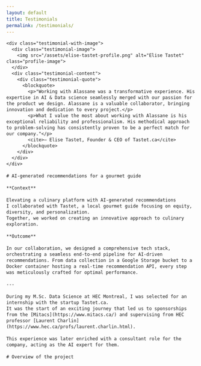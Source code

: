 ```yaml
---
layout: default
title: Testimonials
permalink: /testimonials/
---
```


<div class="full-width-section projects-wrapper">
  <div class="projects-section">
    
    <div class="testimonial-with-image">
      <div class="testimonial-image">
        <img src="/assets/elise-tastet-profile.png" alt="Elise Tastet" class="profile-image">
      </div>
      <div class="testimonial-content">
        <div class="testimonial-quote">
          <blockquote>
            <p>"Working with Alassane was a transformative experience. His expertise in AI & Data science seamlessly merged with our passion for the product we design. Alassane is a valuable collaborator, bringing innovation and dedication to every project.</p>
            <p>What I value the most about working with Alassane is his exceptional reliability and professionalism. His methodical approach to problem-solving has consistently proven to be a perfect match for our company."</p>
            <cite>— Elise Tastet, Founder & CEO of Tastet.ca</cite>
          </blockquote>
        </div>
      </div>
    </div>

    # AI-generated recommendations for a gourmet guide

    **Context**

    Elevating a culinary platform with AI-generated recommendations  
    I collaborated with Tastet, a local gourmet guide focusing on equity, diversity, and personalization.  
    Together, we worked on creating an innovative approach to culinary exploration.

    **Outcome**

    In our collaboration, we designed a comprehensive tech stack, orchestrating a seamless end-to-end pipeline for AI-driven recommendations. From data collection in a Google Storage bucket to a Docker container hosting a real-time recommendation API, every step was meticulously crafted for optimal performance.

    ---

    During my M.Sc. Data Science at HEC Montreal, I was selected for an internship with the startup Tastet.ca.  
    It was the start of an exciting journey that led us to sponsorships from the [Mitacs](https://www.mitacs.ca/) and supervising from HEC professor [Laurent Charlin](https://www.hec.ca/profs/laurent.charlin.html).

    This experience was later enriched with a consultant role for the company, acting as the AI expert for them.

    # Overview of the project

  </div>
</div>